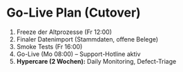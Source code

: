 # Go-Live Plan (Cutover)

1. Freeze der Altprozesse (Fr 12:00)
2. Finaler Datenimport (Stammdaten, offene Belege)
3. Smoke Tests (Fr 16:00)
4. Go-Live (Mo 08:00) – Support-Hotline aktiv
5. **Hypercare (2 Wochen):** Daily Monitoring, Defect-Triage
